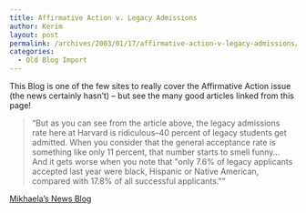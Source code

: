 ```yaml
---
title: Affirmative Action v. Legacy Admissions
author: Kerim
layout: post
permalink: /archives/2003/01/17/affirmative-action-v-legacy-admissions/
categories:
  - Old Blog Import
---
```

This Blog is one of the few sites to really cover the Affirmative Action issue (the news certainly hasn&#8217;t) &#8211; but see the many good articles linked from this page!


>   &#8220;But as you can see from the article above, the legacy admissions rate here at Harvard is ridiculous&#8211;40 percent of legacy students get admitted. When you consider that the general acceptance rate is something like only 11 percent, that number starts to smell funny&#8230; And it gets worse when you note that "only 7.6% of legacy applicants accepted last year were black, Hispanic or Native American, compared with 17.8% of all successful applicants."&#8221;


<a href="http://www.mikhaela.net/weblog/blogger.html" onclick="_gaq.push(['_trackEvent', 'outbound-article', 'http://www.mikhaela.net/weblog/blogger.html', 'Mikhaela&#8217;s News Blog']);" >Mikhaela&#8217;s News Blog</a>

